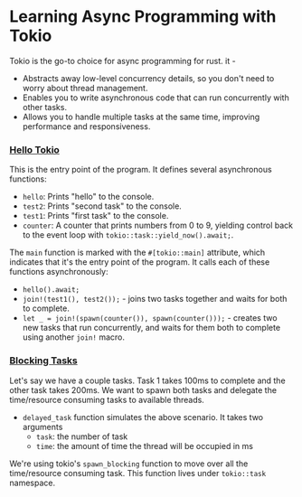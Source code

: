 # Learning Async Programming with Tokio

Tokio is the go-to choice for async programming for rust. it -

* Abstracts away low-level concurrency details, so you don't need to worry about thread management.
* Enables you to write asynchronous code that can run concurrently with other tasks.
* Allows you to handle multiple tasks at the same time, improving performance and responsiveness.

### [Hello Tokio](./hello_tokio/src/main.rs)
This is the entry point of the program. It defines several asynchronous functions:

* `hello`: Prints "hello" to the console.
* `test2`: Prints "second task" to the console.
* `test1`: Prints "first task" to the console.
* `counter`: A counter that prints numbers from 0 to 9, yielding control back to the event loop with `tokio::task::yield_now().await;`.

The `main` function is marked with the `#[tokio::main]` attribute, which indicates that it's the entry point of the program. It calls each of these functions asynchronously:

* `hello().await;`
* `join!(test1(), test2());` - joins two tasks together and waits for both to complete.
* `let _ = join!(spawn(counter()), spawn(counter()));` - creates two new tasks that run concurrently, and waits for them both to complete using another `join!` macro.

### [Blocking Tasks](./blocking_tasks/src/main.rs)
Let's say we have a couple tasks. Task 1 takes 100ms to complete and the other task takes 200ms. We want to spawn both tasks and delegate the time/resource consuming tasks to available threads.

* `delayed_task` function simulates the above scenario. It takes two arguments
  * `task`: the number of task
  * `time`: the amount of time the thread will be occupied in ms


We're using tokio's `spawn_blocking` function to move over all the time/resource consuming task. This function lives under `tokio::task` namespace.
